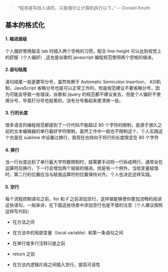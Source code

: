 
  > “程序是写给人读的，只是偶尔让计算机执行以下。”                     -- Donald Knuth


## 基本的格式化

#### 1. 缩进层级

  个人偏好使用敲击 tab 时插入两个空格的习惯，配合 line-height 可以达到视觉上的舒服（个人偏好）,这也是谷歌的 javascript 编程规范使用两个空格的缩进。
 
#### 2.语句结尾

  语句结尾一般是要写分号，虽然有赖于 Automatic Semicolon Insertion， ASI机制，JavaScript 省略分号也是可以正常工作的，但是规范建议不要省略分号，因为可能会导致一些错误，谷歌和 jquery 的规范都不建议省去，但是个人偏好不使用分号，毕竟打分号也挺累的，没有分号看起来更清爽一些。
  
#### 3. 行的长度
  
  很多语言的编程规范都提到了一行代码不能超过 80 个字符的限制，是源于很久之前的文本编辑器的单行最好字符限制，虽然工作中一般也不限制这个，个人实践这个也是在 sublime 中设置过换行，我现在也倾向于将行的长度限定在 80 个字符
  
#### 4. 换行
  
  当一行长度达到了单行最大字符数限制时，就需要手动将一行拆成两行，通常会在运算符后换行，下一行会增加两个层级的缩进。但是有一个例外，当给变量赋值时，第二行的位置应当与赋值运算符的位置保持对齐。个人也决定这样实践。
  
#### 5. 空行
  
  每个流程控制语句之前，for 和 if 之前添加空行，这样做能够使你更加流畅的阅读这些语句，一般来讲，在下面这些场景中添加空行也是不错的注意（个人建议按照这样写代码）
  
  - 在方法之间

  - 在方法中的局部变量（local variable）和第一条语句之间

  - 在单行或多行注释只是之前
  
  - return 之前 

  - 在方法内逻辑片段之间插入空行，提高可读性